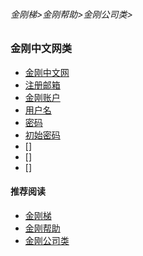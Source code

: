 ###### 金刚梯>金刚帮助>金刚公司类>
### 金刚中文网类

- [金刚中文网](https://github.com/a2zitpro/web/blob/master/kksitecn.md)
- [注册邮箱](https://github.com/a2zitpro/web/blob/master/emailaddressforregonkksitecn.md)
- [金刚账户]()
- [用户名]()
- [密码]()
- [初始密码]()
- []
- []
- []
#### 推荐阅读
- [金刚梯](https://github.com/a2zitpro/web/blob/master/dlb.md)
- [金刚帮助](https://github.com/a2zitpro/web/blob/master/list_helpkkvpn.md)
- [金刚公司类](https://github.com/a2zitpro/web/blob/master/list_a2zitpro.md)
